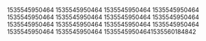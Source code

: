 1535545950464
1535545950464
1535545950464
1535545950464
1535545950464
1535545950464
1535545950464
1535545950464
1535545950464
1535545950464
1535545950464
1535545950464
1535545950464
1535545950464
15355459504641535560184842